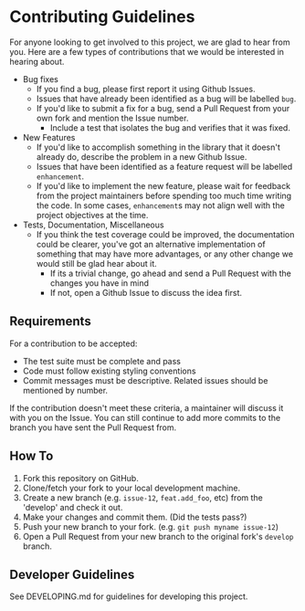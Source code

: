 # Contributing Guidelines

For anyone looking to get involved to this project, we are glad to hear from you. Here are a few types of contributions
that we would be interested in hearing about.

*  Bug fixes
    -  If you find a bug, please first report it using Github Issues.
    -  Issues that have already been identified as a bug will be labelled `bug`.
    -  If you'd like to submit a fix for a bug, send a Pull Request from your own fork and mention the Issue number.
        +  Include a test that isolates the bug and verifies that it was fixed.
*  New Features
    -  If you'd like to accomplish something in the library that it doesn't already do, describe the problem in a new
       Github Issue.
    -  Issues that have been identified as a feature request will be labelled `enhancement`.
    -  If you'd like to implement the new feature, please wait for feedback from the project maintainers before spending
       too much time writing the code. In some cases, `enhancement`s may not align well with the project objectives at
       the time.
*  Tests, Documentation, Miscellaneous
    -  If you think the test coverage could be improved, the documentation could be clearer, you've got an alternative
       implementation of something that may have more advantages, or any other change we would still be glad hear about
       it.
       -  If its a trivial change, go ahead and send a Pull Request with the changes you have in mind
       -  If not, open a Github Issue to discuss the idea first.

## Requirements

For a contribution to be accepted:

*  The test suite must be complete and pass
*  Code must follow existing styling conventions
*  Commit messages must be descriptive. Related issues should be mentioned by number.

If the contribution doesn't meet these criteria, a maintainer will discuss it with you on the Issue. You can still
continue to add more commits to the branch you have sent the Pull Request from.

## How To

1. Fork this repository on GitHub.
1. Clone/fetch your fork to your local development machine.
1. Create a new branch (e.g. `issue-12`, `feat.add_foo`, etc) from the 'develop' and check it out.
1. Make your changes and commit them. (Did the tests pass?)
1. Push your new branch to your fork. (e.g. `git push myname issue-12`)
1. Open a Pull Request from your new branch to the original fork's `develop` branch.

## Developer Guidelines

See DEVELOPING.md for guidelines for developing this project.
